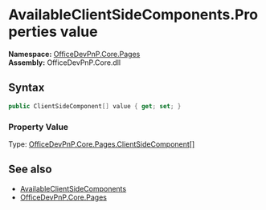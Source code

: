 # AvailableClientSideComponents.Properties value
  

**Namespace:** [OfficeDevPnP.Core.Pages](OfficeDevPnP.Core.Pages.md)  
**Assembly:** OfficeDevPnP.Core.dll  
## Syntax
```C#
public ClientSideComponent[] value { get; set; }
```

### Property Value
Type: [OfficeDevPnP.Core.Pages.ClientSideComponent[]](OfficeDevPnP.Core.Pages.ClientSideComponent.md)  

## See also
- [AvailableClientSideComponents](OfficeDevPnP.Core.Pages.AvailableClientSideComponents.md) 
- [OfficeDevPnP.Core.Pages](OfficeDevPnP.Core.Pages.md) 
